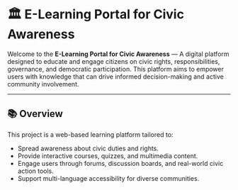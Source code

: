 
# 🏛️ E-Learning Portal for Civic Awareness

Welcome to the **E-Learning Portal for Civic Awareness** — 
A digital platform designed to educate and engage citizens on civic rights, responsibilities, governance, and democratic participation. This platform aims to empower users with knowledge that can drive informed decision-making and active community involvement.

---

## 📚 Overview

This project is a web-based learning platform tailored to:
- Spread awareness about civic duties and rights.
- Provide interactive courses, quizzes, and multimedia content.
- Engage users through forums, discussion boards, and real-world civic action tools.
- Support multi-language accessibility for diverse communities.
